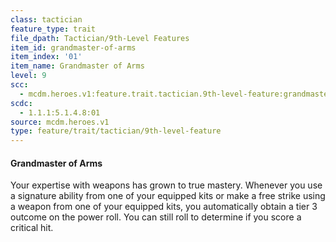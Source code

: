 ```yaml
---
class: tactician
feature_type: trait
file_dpath: Tactician/9th-Level Features
item_id: grandmaster-of-arms
item_index: '01'
item_name: Grandmaster of Arms
level: 9
scc:
  - mcdm.heroes.v1:feature.trait.tactician.9th-level-feature:grandmaster-of-arms
scdc:
  - 1.1.1:5.1.4.8:01
source: mcdm.heroes.v1
type: feature/trait/tactician/9th-level-feature
---
```


#### Grandmaster of Arms

Your expertise with weapons has grown to true mastery. Whenever you use a signature ability from one of your equipped kits or make a free strike using a weapon from one of your equipped kits, you automatically obtain a tier 3 outcome on the power roll. You can still roll to determine if you score a critical hit.
